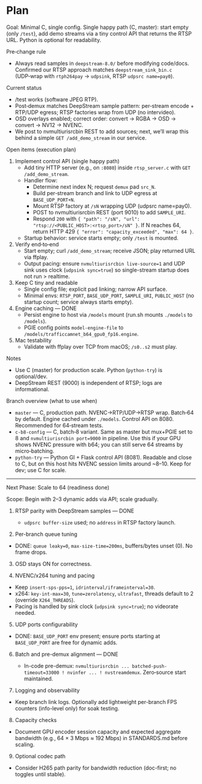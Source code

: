 # Plan

Goal: Minimal C, single config. Single happy path (C, master): start empty (only `/test`), add demo streams via a tiny control API that returns the RTSP URL. Python is optional for readability.

Pre‑change rule
- Always read samples in `deepstream-8.0/` before modifying code/docs. Confirmed our RTSP approach matches `deepstream_sink_bin.c` (UDP‑wrap with `rtph264pay` → `udpsink`, RTSP `udpsrc name=pay0`).

Current status
- /test works (software JPEG RTP).
- Post‑demux matches DeepStream sample pattern: per‑stream encode + RTP/UDP egress; RTSP factories wrap from UDP (no intervideo).
- OSD overlays enabled; correct order: convert → RGBA → OSD → convert → NV12 → NVENC.
- We post to nvmultiurisrcbin REST to add sources; next, we’ll wrap this behind a simple `GET /add_demo_stream` in our service.

Open items (execution plan)
1) Implement control API (single happy path)
   - Add tiny HTTP server (e.g., on `:8080`) inside `rtsp_server.c` with `GET /add_demo_stream`.
   - Handler flow:
     - Determine next index N; request `demux` pad `src_N`.
     - Build per‑stream branch and link to UDP egress at `BASE_UDP_PORT+N`.
     - Mount RTSP factory at `/sN` wrapping UDP (udpsrc name=pay0).
     - POST to nvmultiurisrcbin REST (port 9010) to add `SAMPLE_URI`.
     - Respond `200` with `{ "path": "/sN", "url": "rtsp://<PUBLIC_HOST>:<rtsp_port>/sN" }`. If N reaches 64, return HTTP 429 `{ "error": "capacity_exceeded", "max": 64 }`.
   - Startup behavior: service starts empty; only `/test` is mounted.
2) Verify end‑to‑end
   - Start empty; curl `/add_demo_stream`; receive JSON; play returned URL via ffplay.
   - Output pacing: ensure `nvmultiurisrcbin live-source=1` and UDP sink uses clock (`udpsink sync=true`) so single-stream startup does not run > realtime.
3) Keep C tiny and readable
   - Single config file; explicit pad linking; narrow API surface.
   - Minimal envs: `RTSP_PORT`, `BASE_UDP_PORT`, `SAMPLE_URI`, `PUBLIC_HOST` (no startup count; service always starts empty).
4) Engine caching — DONE
   - Persist engine to host via `/models` mount (run.sh mounts `./models` to `/models`).
   - PGIE config points `model-engine-file` to `/models/trafficcamnet_b64_gpu0_fp16.engine`.
3) Mac testability
   - Validate with ffplay over TCP from macOS; `/s0..s2` must play.

Notes
- Use C (master) for production scale. Python (`python-try`) is optional/dev.
- DeepStream REST (9000) is independent of RTSP; logs are informational.

Branch overview (what to use when)
- `master` — C, production path. NVENC→RTP/UDP→RTSP wrap. Batch‑64 by default. Engine cached under `./models`. Control API on 8080. Recommended for 64‑stream tests.
- `c-b8-config` — C, batch‑8 variant. Same as master but mux+PGIE set to 8 and `nvmultiurisrcbin port=9000` in pipeline. Use this if your GPU shows NVENC pressure with b64; you can still serve 64 streams by micro‑batching.
- `python-try` — Python GI + Flask control API (8081). Readable and close to C, but on this host hits NVENC session limits around ~8–10. Keep for dev; use C for scale.

---

 Next Phase: Scale to 64 (readiness done)

Scope: Begin with 2–3 dynamic adds via API; scale gradually.

1) RTSP parity with DeepStream samples — DONE
   - `udpsrc buffer-size` used; no `address` in RTSP factory launch.

2) Per-branch queue tuning
- DONE: `queue leaky=0`, `max-size-time=200ms`, buffers/bytes unset (0). No frame drops.

3) OSD stays ON for correctness.

4) NVENC/x264 tuning and pacing
- Keep `insert-sps-pps=1`, `idrinterval/iframeinterval=30`.
- x264: `key-int-max=30`, `tune=zerolatency`, `ultrafast`, threads default to 2 (override `X264_THREADS`).
- Pacing is handled by sink clock (`udpsink sync=true`); no videorate needed.

5) UDP ports configurability
- DONE: `BASE_UDP_PORT` env present; ensure ports starting at `BASE_UDP_PORT` are free for dynamic adds.

6) Batch and pre-demux alignment — DONE
   - In-code pre-demux: `nvmultiurisrcbin ... batched-push-timeout=33000 ! nvinfer ... ! nvstreamdemux`. Zero‑source start maintained.

7) Logging and observability
- Keep branch link logs. Optionally add lightweight per-branch FPS counters (info-level only) for soak testing.

8) Capacity checks
- Document GPU encoder session capacity and expected aggregate bandwidth (e.g., 64 × 3 Mbps ≈ 192 Mbps) in STANDARDS.md before scaling.

9) Optional codec path
- Consider H265 path parity for bandwidth reduction (doc-first; no toggles until stable).
